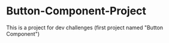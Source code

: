 # Button-Component-Project
This is a project for dev challenges (first project named "Button Component")
